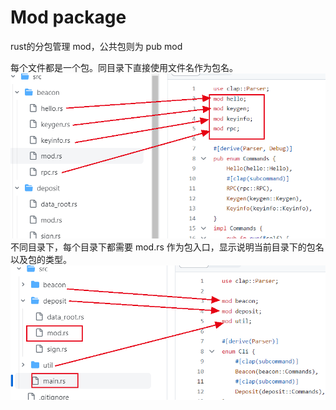 # Mod package

rust的分包管理 mod，公共包则为 pub mod

每个文件都是一个包。同目录下直接使用文件名作为包名。
![](picture/moddiffpack.png)
不同目录下，每个目录下都需要 mod.rs 作为包入口，显示说明当前目录下的包名以及包的类型。
![](picture/modpack.png)
